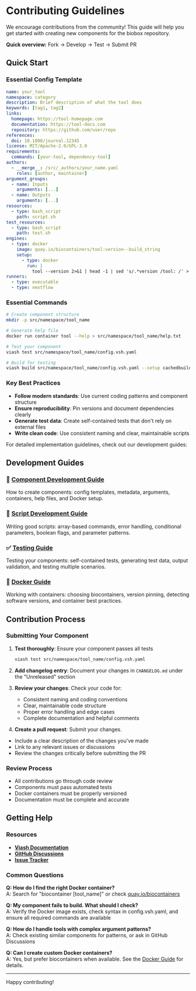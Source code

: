 # Contributing Guidelines

We encourage contributions from the community! This guide will help you get started with creating new components for the biobox repository.

**Quick overview:** Fork → Develop → Test → Submit PR

## Quick Start

### Essential Config Template

```yaml
name: your_tool
namespace: category
description: Brief description of what the tool does
keywords: [tag1, tag2]
links:
  homepage: https://tool-homepage.com
  documentation: https://tool-docs.com
  repository: https://github.com/user/repo
references:
  doi: 10.1000/journal.12345
license: MIT/Apache-2.0/GPL-3.0
requirements:
  commands: [your-tool, dependency-tool]
authors:
  - __merge__: /src/_authors/your_name.yaml
    roles: [author, maintainer]
argument_groups:
  - name: Inputs
    arguments: [...]
  - name: Outputs  
    arguments: [...]
resources:
  - type: bash_script
    path: script.sh
test_resources:
  - type: bash_script
    path: test.sh
engines:
  - type: docker
    image: quay.io/biocontainers/tool:version--build_string
    setup:
      - type: docker
        run: |
          tool --version 2>&1 | head -1 | sed 's/.*version /tool: /' > /var/software_versions.txt
runners:
  - type: executable
  - type: nextflow
```

### Essential Commands

```bash
# Create component structure
mkdir -p src/namespace/tool_name

# Generate help file
docker run container tool --help > src/namespace/tool_name/help.txt

# Test your component
viash test src/namespace/tool_name/config.vsh.yaml

# Build for testing
viash build src/namespace/tool_name/config.vsh.yaml --setup cachedbuild
```

### Key Best Practices

- **Follow modern standards**: Use current coding patterns and component structure
- **Ensure reproducibility**: Pin versions and document dependencies clearly
- **Generate test data**: Create self-contained tests that don't rely on external files
- **Write clean code**: Use consistent naming and clear, maintainable scripts

For detailed implementation guidelines, check out our development guides:

## Development Guides

### 🔧 [Component Development Guide](docs/COMPONENT_DEVELOPMENT.md)
How to create components: config templates, metadata, arguments, containers, help files, and Docker setup.

### 📝 [Script Development Guide](docs/SCRIPT_DEVELOPMENT.md) 
Writing good scripts: array-based commands, error handling, conditional parameters, boolean flags, and parameter patterns.

### ✅ [Testing Guide](docs/TESTING.md)
Testing your components: self-contained tests, generating test data, output validation, and testing multiple scenarios.

### 🐳 [Docker Guide](docs/DOCKER_GUIDE.md)
Working with containers: choosing biocontainers, version pinning, detecting software versions, and container best practices.

## Contribution Process

### Submitting Your Component

1. **Test thoroughly**: Ensure your component passes all tests
   ```bash
   viash test src/namespace/tool_name/config.vsh.yaml
   ```

2. **Add changelog entry**: Document your changes in `CHANGELOG.md` under the "Unreleased" section

3. **Review your changes**: Check your code for:
   - Consistent naming and coding conventions
   - Clear, maintainable code structure
   - Proper error handling and edge cases
   - Complete documentation and helpful comments

4. **Create a pull request**: Submit your changes.
  - Include a clear description of the changes you've made
  - Link to any relevant issues or discussions
  - Review the changes critically before submitting the PR

### Review Process

- All contributions go through code review
- Components must pass automated tests
- Docker containers must be properly versioned
- Documentation must be complete and accurate

## Getting Help

### Resources

- **[Viash Documentation](https://viash.io/)**
- **[GitHub Discussions](https://github.com/viash-io/biobox/discussions)**
- **[Issue Tracker](https://github.com/viash-io/biobox/issues)**

### Common Questions

**Q: How do I find the right Docker container?**  
A: Search for "biocontainer [tool_name]" or check [quay.io/biocontainers](https://quay.io/organization/biocontainers)

**Q: My component fails to build. What should I check?**  
A: Verify the Docker image exists, check syntax in config.vsh.yaml, and ensure all required commands are available

**Q: How do I handle tools with complex argument patterns?**  
A: Check existing similar components for patterns, or ask in GitHub Discussions

**Q: Can I create custom Docker containers?**  
A: Yes, but prefer biocontainers when available. See the [Docker Guide](docs/DOCKER_GUIDE.md) for details.

---

Happy contributing!
